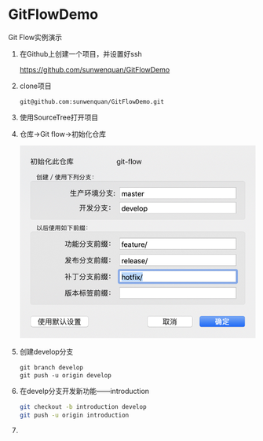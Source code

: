 # GitFlowDemo
Git Flow实例演示

1. 在Github上创建一个项目，并设置好ssh

   https://github.com/sunwenquan/GitFlowDemo

2. clone项目

   ```
   git@github.com:sunwenquan/GitFlowDemo.git
   ```

3. 使用SourceTree打开项目

4. 仓库->Git flow->初始化仓库

   ![初始化仓库](images/2C152E29-D433-4D30-B3C4-E4F002D97469.png)

5. 创建develop分支

   ```
   git branch develop
   git push -u origin develop  
   ```

6. 在develp分支开发新功能——introduction

   ```bash
   git checkout -b introduction develop
   git push -u origin introduction
   ```

7. 

